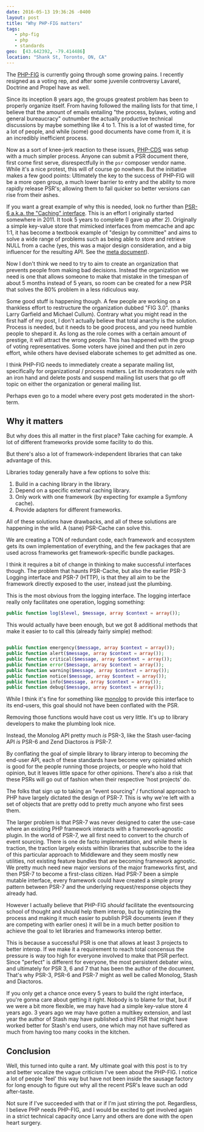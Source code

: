 ```yaml
---
date: 2016-05-13 19:36:26 -0400
layout: post
title: "Why PHP-FIG matters"
tags:
   - php-fig 
   - php 
   - standards 
geo:  [43.642392, -79.414486]
location: "Shank St, Toronto, ON, CA"
---
```


The [PHP-FIG][1] is currently going through some growing pains. I recently
resigned as a voting rep, and after some juvenile controversy Lavarel, Doctrine
and Propel have as well.

Since its inception 8 years ago, the groups greatest problem has been to
properly organize itself. From having followed the mailing lists for that time,
I believe that the amount of emails entailing "the process, bylaws, voting and
general bureaucracy" outnumber the actually productive technical discussions by
maybe something like 4 to 1. This is a lot of wasted time, for a lot of people,
and while (some) good documents have come from it, it is an incredibly
inefficient process.

Now as a sort of knee-jerk reaction to these issues, [PHP-CDS][2] was setup
with a much simpler process. Anyone can submit a PSR document there, first
come first serve, disrespectfully in the `psr` composer vendor name.
While it's a nice protest, this will of course go nowhere. But the initiative
makes a few good points:
Ultimately the key to the success of PHP-FIG will be a more open group,
a much lower barrier to entry and the ability to more rapidly release PSR's;
allowing them to fail quicker so better versions can rise from their ashes.

If you want a great example of why this is needed, look no further than
[PSR-6 a.k.a. the "Caching" interface][3]. This is an effort I originally
started somewhere in 2011. It took 5 years to complete (I gave up after 2).
Originally a simple key-value store that mimicked interfaces from memcache and
apc 1:1, it has become a textbook example of "design by committee" and aims to
solve a wide range of problems such as being able to store and retrieve NULL
from a cache (yes, this was a major design consideration, and a big influencer
for the resulting API. See the [meta document][4]).

Now I don't think we need to try to aim to create an organization that
prevents people from making bad decisions. Instead the organization
we need is one that allows someone to make that mistake in the timespan of
about 5 months instead of 5 years, so room can be created for a new PSR that
solves the 80% problem in a less ridiculous way.

Some good stuff is happening though. A few people are working on a thankless
effort to restructure the organization dubbed "FIG 3.0". (thanks Larry
Garfield and Michael Cullum). Contrary what you might read in the first half
of my post, I don't actually believe that total anarchy is the solution.
Process is needed, but it needs to be good process, and you need humble people
to shepard it. As long as the role comes with a certain amount of prestige,
it will attract the wrong people. This has happened with the group
of voting representatives. Some voters have joined and then put in zero effort,
while others have devised elaborate schemes to get admitted as one.

I think PHP-FIG needs to immediately create a separate mailing list,
specifically for organizational / process matters. Let its moderators
rule with an iron hand and delete posts and suspend mailing list users
that go off topic on either the organization or general mailing list.

Perhaps even go to a model where every post gets moderated in the short-term.


Why it matters
--------------

But why does this all matter in the first place? Take caching for example. A
lot of different frameworks provide some facility to do this.

But there's also a lot of framework-independent libraries that can take
advantage of this.

Libraries today generally have a few options to solve this:

1. Build in a caching library in the library.
2. Depend on a specific external caching library.
3. Only work with one framework (by expecting for example a Symfony cache).
4. Provide adapters for different frameworks.

All of these solutions have drawbacks, and all of these solutions are
happening in the wild. A (sane) PSR-Cache can solve this.

We are creating a TON of redundant code, each framework
and ecosystem gets its own implementation of everything, and the few packages
that are used across frameworks get framework-specific bundle packages.

I think it requires a bit of change in thinking to make successful interfaces
though. The problem that haunts PSR-Cache, but also the earlier PSR-3 Logging
interface and PSR-7 (HTTP), is that they all aim to be the framework directly
exposed to the user, instead just the plumbing.

This is the most obvious from the logging interface. The logging interface
really only facilitates one operation, logging something:

```php
public function log($level, $message, array $context = array());
```

This would actually have been enough, but we got 8 additional methods that
make it easier to to call this (already fairly simple) method:

```php

public function emergency($message, array $context = array());
public function alert($message, array $context = array());
public function critical($message, array $context = array());
public function error($message, array $context = array());
public function warning($message, array $context = array());
public function notice($message, array $context = array());
public function info($message, array $context = array());
public function debug($message, array $context = array());

```

While I think it's fine for something like [monolog][5] to provide this
interface to its end-users, this goal should not have been conflated with
the PSR.

Removing those functions would have cost us very little. It's up to library
developers to make the plumbing look nice.

Instead, the Monolog API pretty much _is_ PSR-3, like the Stash user-facing
API _is_ PSR-6 and Zend Diactoros _is_ PSR-7.

By conflating the goal of simple library to library interop to becoming _the_
end-user API, each of these standards have become very opiniated which is
good for the people running those projects, or people who hold that opinion,
but it leaves little space for other opinions. There's also a risk that
these PSRs will go out of fashion when their respective 'host projects'
do.

The folks that sign up to taking an "event sourcing" / functional approach
to PHP have largely dictated the design of PSR-7. This is why we're left with
a set of objects that are pretty odd to pretty much anyone who first sees them.

The larger problem is that
PSR-7 was never designed to cater the use-case where an existing PHP framework
interacts with a framework-agnostic plugin. In the world of PSR-7, we all
first need to convert to the church of event sourcing. There is one de facto
implementation, and while there is traction, the traction largely exists
within libraries that subscribe to the idea of this particular approach to
Middleware and they seem mostly new utilities, not existing feature bundles
that are becoming framework agnostic. We pretty much need new major versions
of the major frameworks first, and then PSR-7 to become a first-class citizen.
Had PSR-7 been a simple mutable interface,
every framework could have created a simple proxy pattern between PSR-7
and the underlying request/response objects they already had.

However I actually believe that PHP-FIG _should_ facilitate the eventsourcing
school of thought and should help them interop, but by
optimizing the process and making it much easier to publish PSR documents
(even if they are competing with earlier ones) it will be in
a much better position to achieve the goal to let libraries and frameworks
interop better.

This is because a successful PSR is one that allows at least 3 projects to
better interop. If we make it a requirement to reach total concensus the
pressure is way too high
for everyone involved to make that PSR perfect. Since "perfect" is different
for everyone, the most persistent debater wins, and ultimately for PSR 3, 6
and 7 that has been the author of the document. That's why PSR-3, PSR-6 and
PSR-7 might as well be called Monolog, Stash and Diactoros.

If you only get a chance once every 5 years to build the right interface,
you're gonna care about getting it right. Nobody is to blame for that, but
if we were a bit more flexible, we may have had a simple key-value store
4 years ago. 3 years ago we may have gotten a multikey extension, and
last year the author of Stash may have published a third PSR
that might have worked better for Stash's end users, one which may not
have suffered as much from having too many cooks in the kitchen. 



Conclusion
----------

Well, this turned into quite a rant. My ultimate goal with this post is to
try and better vocalize the vague criticism I've seen about the PHP-FIG. I
notice a lot of people 'feel' this way but have not been inside the sausage
factory for long enough to figure out why all the recent PSR's leave such
an odd after-taste.

Not sure if I've succeeded with that or if I'm just stirring the pot.
Regardless, I believe PHP needs PHP-FIG, and I would be
excited to get involved again in a strict technical capacity once Larry
and others are done with the open heart surgery.


[1]: http://www.php-fig.org/
[2]: https://github.com/php-cds/php-cds
[3]: http://www.php-fig.org/psr/psr-6/
[4]: http://www.php-fig.org/psr/psr-6/meta/#4-3-alternative-quot-naked-value-quot-approach
[5]: https://github.com/Seldaek/monolog
[6]: http://www.stashphp.com/ 
[7]: https://github.com/zendframework/zend-diactoros
